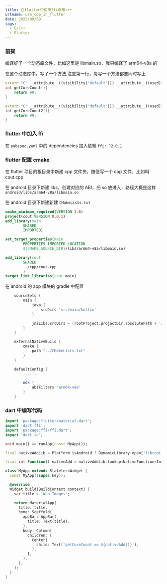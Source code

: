 ```yaml
---
title: 在flutter中使用ffi调用c++
urlname: use_cpp_in_flutter
date: 2022/09/09
tags:
  - C/C++
  - Flutter
---
```


### 前提

编译好了一个动态库文件，比如这里是 libmain.so，我只编译了 arm64-v8a 的

在这个动态库中，写了一个方法,注意第一行，每写一个方法都要同时写上

```cpp
extern "C" __attribute__((visibility("default"))) __attribute__((used))
int getCoreCount(){
    return 99;
}

extern "C" __attribute__((visibility("default"))) __attribute__((used))
int getCoreCount2(){
    return 99;
}
```

### flutter 中加入 ffi

在 `pubspec.yaml` 中的 dependencies 加入依赖 `ffi: ^2.0.1`

### flutter 配置 cmake

在 flutter 项目的根目录中新建 cpp 文件夹，随便写一个 cpp 文件，比如叫 cout.cpp

在 android 目录下新建 libs，创建对应的 ABI，把 so 放进入，路径大概是这样 `android/libs/arm64-v8a/libmain.so`

在 android 目录下新建新建 `CMakeLists.txt`

```cmake
cmake_minimum_required(VERSION 3.6)
project(cout VERSION 0.0.1)
add_library(main
        SHARED
        IMPORTED)

set_target_properties(main
        PROPERTIES IMPORTED_LOCATION
        ${CMAKE_SOURCE_DIR}/libs/arm64-v8a/libmain.so)

add_library(cout
        SHARED
        ../cpp/cout.cpp
        )
target_link_libraries(cout main)
```

在 android 的 app 模块的 gradle 中配置

```gradle
    sourceSets {
        main {
            java {
                srcDirs 'src/main/kotlin'
            }

            jniLibs.srcDirs = [rootProject.projectDir.absolutePath + '/android/libs']
        }
    }

    externalNativeBuild {
        cmake {
            path "../CMakeLists.txt"
        }
    }

    defaultConfig {
        ......

        ndk {
            abiFilters 'arm64-v8a'
        }
    }
```

### dart 中编写代码

```dart
import 'package:flutter/material.dart';
import 'dart:ffi';
import 'package:ffi/ffi.dart';
import 'dart:io';

void main() => runApp(const MyApp());

final nativeAddLib = Platform.isAndroid ? DynamicLibrary.open('libcout.so') : DynamicLibrary.process();

final int Function() nativeAdd = nativeAddLib.lookup<NativeFunction<Int32 Function()>>('getCoreCount').asFunction();

class MyApp extends StatelessWidget {
  const MyApp({super.key});

  @override
  Widget build(BuildContext context) {
    var title = 'Web Images';

    return MaterialApp(
      title: title,
      home: Scaffold(
        appBar: AppBar(
          title: Text(title),
        ),
        body: Column(
          children: [
            Center(
              child: Text('getCoreCount == ${nativeAdd()}'),
            ),
          ],
        ),
      ),
    );
  }
}
```
